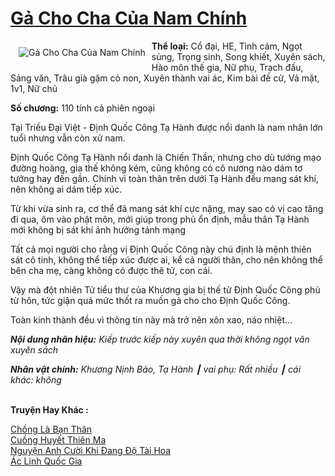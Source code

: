 <a href="https://utruyen.com/truyen/ga-cho-cha-cua-nam-chinh/18998/" title="Gả Cho Cha Của Nam Chính"><h1>Gả Cho Cha Của Nam Chính</h1></a><div style="display:table"><img align="right" style="float: left; padding: 10px;" src="https://utruyen.com/images/story/200x260/ga-cho-cha-cua-nam-chinh.jpg" alt="Gả Cho Cha Của Nam Chính"><b>Thể loại:</b> Cổ đại, HE, Tình cảm, Ngọt sủng, Trọng sinh, Song khiết, Xuyên sách, Hào môn thế gia, Nữ phụ, Trạch đấu, Sảng văn, Trâu già gặm cỏ non, Xuyên thành vai ác, Kim bài đề cử, Vả mặt, 1v1, Nữ chủ<p></p><b>Số chương:</b> 110 tính cả phiên ngoại<p></p>​Tại Triều Đại Việt - Định Quốc Công Tạ Hành được nổi danh là nam nhân lớn tuổi nhưng vẫn còn xử nam.<p></p>Định Quốc Công Tạ Hành nổi danh là Chiến Thần, nhưng cho dù tướng mạo đường hoàng, gia thế không kém, cũng không có cô nương nào dám tơ tưởng hay đến gần. Chính vì toàn thân trên dưới Tạ Hành đều mang sát khí, nên không ai dám tiếp xúc.<p></p>Từ khi vừa sinh ra, cơ thể đã mang sát khí cực nặng, may sao có vị cao tăng đi qua, ôm vào phật môn, mới giúp trong phủ ổn định, mẫu thân Tạ Hành mới không bị sát khí ảnh hưởng tánh mạng<p></p>Tất cả mọi người cho rằng vị Định Quốc Công này chú định là mệnh thiên sát cô tinh, không thể tiếp xúc được ai, kể cả người thân, cho nên không thể bên cha mẹ, càng không có được thê tử, con cái.<p></p>Vậy mà đột nhiên Tử tiểu thư của Khương gia bị thế tử Định Quốc Công phủ từ hôn, tức giận quá mức thốt ra muốn gả cho cho Định Quốc Công.<p></p>Toàn kinh thành đều vì thông tin này mà trở nên xôn xao, náo nhiệt...<p></p><b><i>Nội dung nhãn hiệu:</i></b><i> Kiếp trước kiếp này xuyên qua thời không ngọt văn xuyên sách</i><p></p><b><i>Nhân vật chính:</i></b><i> Khương Nịnh Bảo, Tạ Hành ┃ vai phụ: Rất nhiều ┃ cái khác: không</i></div><p><br><b>Truyện Hay Khác :</b></p><a href="https://utruyen.com/truyen/chong-la-ban-than/19026/" alt="Chồng Là Bạn Thân">Chồng Là Bạn Thân</a><br/><a href="https://truyenngontinhay.wordpress.com/2019/10/03/cuong-huyet-thien-ma/" alt="Cuồng Huyết Thiên Ma">Cuồng Huyết Thiên Ma</a><br/><a href="https://github.com/quanluxury/ngontinhhot/tree/master/truyenhay/19272/" alt="Nguyện Anh Cười Khi Đang Độ Tài Hoa">Nguyện Anh Cười Khi Đang Độ Tài Hoa</a><br/><a href="https://github.com/quanluxury/ngontinhhot/tree/master/truyenhay/17093/" alt="Ác Linh Quốc Gia">Ác Linh Quốc Gia</a><br/>